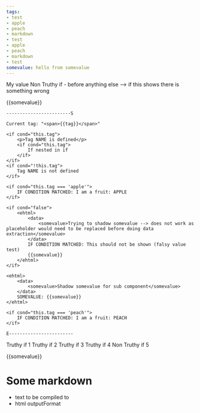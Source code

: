 ```yaml
---
tags:
- test
- apple
- peach
- markdown
- test
- apple
- peach
- markdown
- test
somevalue: hello from somevalue
---
```


<data>
    <testprop>My value</testprop>
</data>

<if cond="false">
    Non Truthy if - before anything else --> if this shows there is something wrong
</if>


{{somevalue}}

<for it="tag" of="tags">
    
    ------------------------S

    Current tag: "<span>{{tag}}</span>"

    <if cond="this.tag">
        <p>Tag NAME is defined</p>
        <if cond="this.tag">
            If nested in if
        </if>
    </if>
    <if cond="!this.tag">
        Tag NAME is not defined
    </if>

    <if cond="this.tag === 'apple'">
        IF CONDITION MATCHED: I am a fruit: APPLE
    </if>

    <if cond="false">
        <ehtml>
            <data>
                <somevalue>Trying to shadow somevalue --> does not work as placeholder would need to be replaced before doing data extraction</somevalue>
            </data>
            IF CONDITION MATCHED: This should not be shown (falsy value test)
            {{somevalue}}
        </ehtml>
    </if>

    <ehtml>
        <data>
            <somevalue>Shadow somevalue for sub component</somevalue>
        </data>
        SOMEVALUE: {{somevalue}}
    </ehtml>

    <if cond="this.tag === 'peach'">
        IF CONDITION MATCHED: I am a fruit: PEACH
    </if>

    E------------------------

</for>

<if cond="this.somevalue">
    Truthy if 1
</if>
<if cond="this.somevalue">
    Truthy if 2
</if>
<if cond="this.somevalue">
    Truthy if 3
</if>
<if cond="this.somevalue">
    Truthy if 4
</if>
<if cond="false">
    Non Truthy if 5
</if>


{{somevalue}}
# Some markdown

- text to be compiled to
- html outputFormat